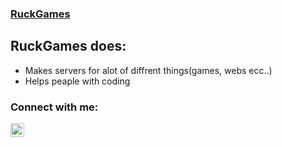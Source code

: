 ### [RuckGames][youtube] 

## RuckGames does:

- Makes servers for alot of diffrent things(games, webs ecc..)
- Helps peaple with coding

### Connect with me:

[<img align="left" alt="RuckGames | YouTube" width="22px" src="https://cdn.jsdelivr.net/npm/simple-icons@v3/icons/youtube.svg" />][youtube]
<!--[<img align="left" alt="RuckGames | Twitter" width="22px" src="https://cdn.jsdelivr.net/npm/simple-icons@v3/icons/twitter.svg" />][twitter]
[<img align="left" alt="RuckGames | Instagram" width="22px" src="https://cdn.jsdelivr.net/npm/simple-icons@v3/icons/instagram.svg" />][instagram]-->

<br />
<br />

[website]: https://www.youtube.com/channel/UCiK3mcH4kUkTFciX2cy7rXg
[twitter]: https://twitter.com/Ases_Son
[youtube]: https://www.youtube.com/channel/UCiK3mcH4kUkTFciX2cy7rXg
[instagram]: https://instagram.com/dyzqy


[jsplaylist]: https://www.youtube.com/playlist?list=PLkwxH9e_vrALRJKu7wfXby3MKeflhTu6B
[cssplaylist]: https://www.youtube.com/playlist?list=PLkwxH9e_vrALSdvZuEh6gqQdmDoDIoqz4
[reactplaylist]: https://www.youtube.com/playlist?list=PLkwxH9e_vrAK4TdffpxKY3QGyHCpxFcQ0
